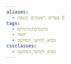 ```yaml
---
aliases:
  - צעדים ראשונים בשפת C
tags:
  - סיכומים/תרגולים
  - תואר
  - מבוא_למדעי_המחשב
cssclasses:
  - מבוא_למדעי_המחשב
---
```

